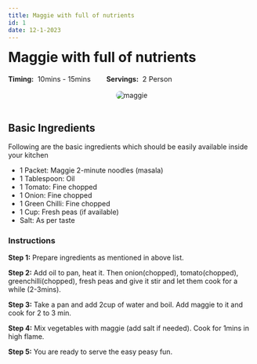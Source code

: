 ```yaml
---
title: Maggie with full of nutrients
id: 1
date: 12-1-2023
---
```


<style>
    .heading{
        margin-top:1rem;
    }
    .infoWrapper{
        display:flex;
        gap:2rem;
    }
    .servingTimingWrapper{
        display: flex;
        align-items: center;
        gap: 0.5rem;
    }
    .title{
        font-weight:700;
    }
    .subTitle{
        font-size:0.9rem;
    }
    .imgWrapper{
        text-align:center; 
        padding:1rem 0rem;
    }
    img{
        max-width: 80%;
        border-radius: 1rem
    }
</style>

<h1 class='heading'>Maggie with full of nutrients</h1>

<div class='infoWrapper'>
    <div class='servingTimingWrapper'> 
        <div class='title'>Timing:</div>
        <div class='subtitle'>10mins - 15mins</div>
    </div> 
    <div class='servingTimingWrapper'>
        <div class='title'>Servings:</div> 
        <div class='subTitle'>2 Person</div>
    </div>
</div>

<div class='imgWrapper'>
<img src='/recipes/maggie/main.jpg' alt='maggie' />
</div>

## Basic Ingredients

Following are the basic ingredients which should be easily available inside your kitchen

- 1 Packet: Maggie 2-minute noodles (masala)
- 1 Tablespoon: Oil
- 1 Tomato: Fine chopped
- 1 Onion: Fine chopped
- 1 Green Chilli: Fine chopped
- 1 Cup: Fresh peas (if available)
- Salt: As per taste

### Instructions

**Step 1:** Prepare ingredients as mentioned in above list.

**Step 2:** Add oil to pan, heat it. Then onion(chopped), tomato(chopped), greenchilli(chopped), fresh peas and give it stir and let them
cook for a while (2-3mins).

**Step 3:** Take a pan and add 2cup of water and boil. Add maggie to it and cook for 2 to 3 min.

**Step 4:** Mix vegetables with maggie (add salt if needed). Cook for 1mins in high flame.

**Step 5:** You are ready to serve the easy peasy fun.

